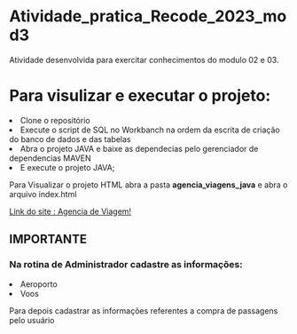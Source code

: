 # Atividade_pratica_Recode_2023_mod3
Atividade desenvolvida para exercitar conhecimentos do modulo 02 e 03.

# Para visulizar e executar o projeto:
  <li>Clone o repositório</li>
  <li>Execute o script de SQL no Workbanch na ordem da escrita de criação do banco de dados e das tabelas</li>
 <li>Abra o projeto JAVA e baixe as dependecias pelo gerenciador de dependencias MAVEN</li> 
 <li>E execute o projeto JAVA;</li> 
<p>Para Visualizar o projeto HTML abra a pasta <B>agencia_viagens_java</B> e abra o arquivo index.html </p>
<a href="https://agencia-ferias-lazer.netlify.app/">Link do site : Agencia de Viagem!</a>

 ## IMPORTANTE
 ### Na rotina de Administrador cadastre as informações: 
 <li>Aeroporto</li>
 <li>Voos</li>
<p>Para depois cadastrar as informações referentes a compra de passagens pelo usuário </p>
 
